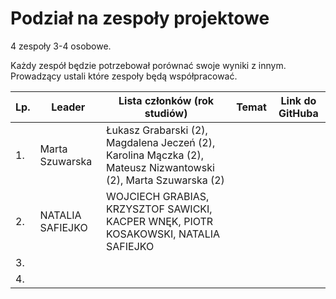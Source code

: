 # Podział na zespoły projektowe

4 zespoły 3-4 osobowe.

Każdy zespół będzie potrzebował porównać swoje wyniki z innym. Prowadzący ustali które zespoły będą współpracować.


|        Lp.     |   Leader   |        Lista członków (rok studiów)                  |   Temat  |  Link do GitHuba |
|--------------|--------------------|-------------------------------|-----------------------------|-------|
|1.| Marta Szuwarska | Łukasz Grabarski (2), Magdalena Jeczeń (2), Karolina Mączka (2), Mateusz Nizwantowski (2), Marta Szuwarska (2) | | |
|2.| NATALIA SAFIEJKO | WOJCIECH GRABIAS, KRZYSZTOF SAWICKI, KACPER WNĘK, PIOTR KOSAKOWSKI, NATALIA SAFIEJKO | | |
|3.| | | | |
|4.| | | | |
